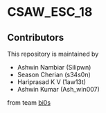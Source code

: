 # CSAW_ESC_18
## Contributors
 
This repository is maintained by

- Ashwin Nambiar (Silipwn)
- Season Cherian (s34s0n)
- Hariprasad K V (1aw13t)
- Ashwin Kumar (Ash_win007)

from team [bi0s](https://bi0s.in)
